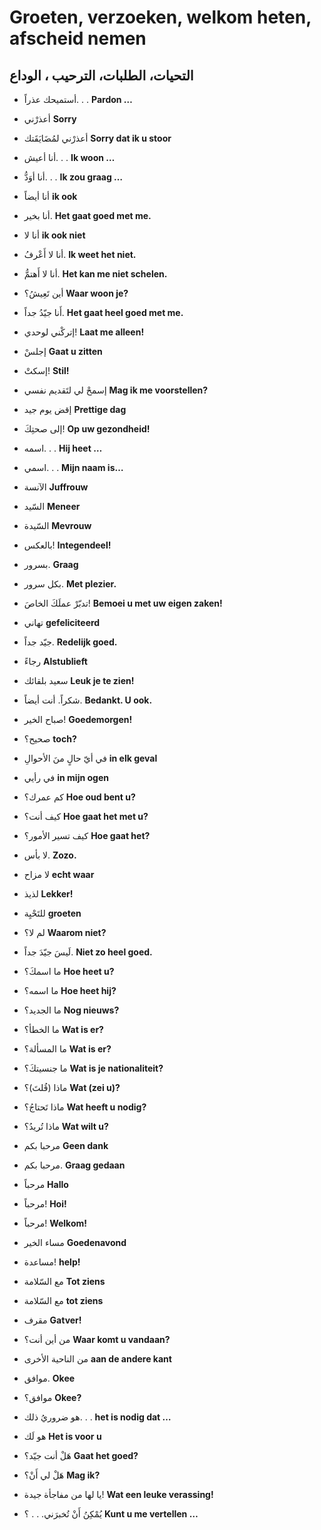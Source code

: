 <!-- header -->
<!-- endHeader -->

# Groeten, verzoeken, welkom heten, afscheid nemen

## التحيات، الطلبات، الترحيب ، الوداع

- أستميحك عذراً. . .
**Pardon …**

- أعذرْني
**Sorry**

- أعذرْني لمُضَايَقَتك
**Sorry dat ik u stoor**

- أنا أعيش. . .
**Ik woon …**

- أنا أوَدُّ. . .
**Ik zou graag …**

- أنا أيضاً
**ik ook**

- أنا بخير.
**Het gaat goed met me.**

- أنا لا
**ik ook niet**

- أنا لا أَعْرفُ.
**Ik weet het niet.**

- أنا لا أَهتمُّ.
**Het kan me niet schelen.**

- أين تَعِيشُ؟
**Waar woon je?**

- أَنا جيّدُ جداً.
**Het gaat heel goed met me.**

- إتركْني لوحدي!
**Laat me alleen!**

- إجلسْ
**Gaat u zitten**

- إسكتْ!
**Stil!**

- إسمحْ لي لتَقديم نفسي
**Mag ik me voorstellen?**

- إقض يوم جيد
**Prettige dag**

- إلى صحتِكَ!
**Op uw gezondheid!**

- اسمه. . .
**Hij heet …**

- اسمي. . .
**Mijn naam is…**

- الآنسة
**Juffrouw**

- السّيد
**Meneer**

- السّيدة
**Mevrouw**

- بالعكس!
**Integendeel!**

- بسرور.
**Graag**

- بكل سرور.
**Met plezier.**

- تدبّرْ عملَكَ الخاصَ!
**Bemoei u met uw eigen zaken!**

- تهاني
**gefeliciteerd**

- جيّد جداً.
**Redelijk goed.**

- رجاءً
**Alstublieft**

- سعيد بلقائك
**Leuk je te zien!**

- شكراً. أنت أيضاً.
**Bedankt. U ook.**

- صباح الخير!
**Goedemorgen!**

- صحيح؟
**toch?**

- في أيّ حالٍ منَ الأحوالِ
**in elk geval**

- في رأيي
**in mijn ogen**

- كم عمرك؟
**Hoe oud bent u?**

- كيف أنت؟
**Hoe gaat het met u?**

- كيف تسير الأمور؟
**Hoe gaat het?**

- لا بأس.
**Zozo.**

- لا مزاح
**echt waar**

- لذيذ
**Lekker!**

- للتَحْيِة
**groeten**

- لم لا؟
**Waarom niet?**

- لَيسَ جيّدَ جداً.
**Niet zo heel goed.**

- ما اسمكَ؟
**Hoe heet u?**

- ما اسمه؟
**Hoe heet hij?**

- ما الجديد؟
**Nog nieuws?**

- ما الخطأ؟
**Wat is er?**

- ما المسألة؟
**Wat is er?**

- ما جنسيتكَ؟
**Wat is je nationaliteit?**

- ماذا (قُلتَ)؟
**Wat (zei u)?**

- ماذا تَحتاجُ؟
**Wat heeft u nodig?**

- ماذا تُريدُ؟
**Wat wilt u?**

- مرحبا بكم
**Geen dank**

- مرحبا بكم.
**Graag gedaan**

- مرحباً
**Hallo**

- مرحباً!
**Hoi!**

- مرحباً!
**Welkom!**

- مساء الخير
**Goedenavond**

- مساعدة!
**help!**

- مع السّلامة
**Tot ziens**

- مع السّلامة
**tot ziens**

- مقرف
**Gatver!**

- من أين أنت؟
**Waar komt u vandaan?**

- من الناحية الأخرى
**aan de andere kant**

- موافق.
**Okee**

- موافق؟
**Okee?**

- هو ضروريُ ذلك. . .
**het is nodig dat …**

- هو لَك
**Het is voor u**

- هَلْ أنت جيّد؟
**Gaat het goed?**

- هَلْ لي أَنْ؟
**Mag ik?**

- يا لها من مفاجأة جيدة!
**Wat een leuke verassing!**

- يُمْكِنُ أَنْ تُخبرَني. . . ؟
**Kunt u me vertellen …**


